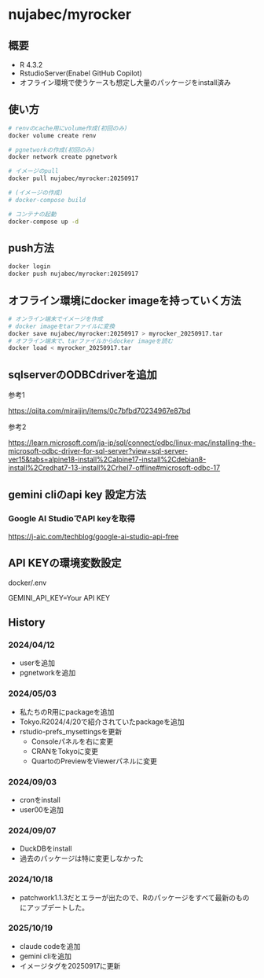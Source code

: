 # nujabec/myrocker

## 概要

- R 4.3.2
- RstudioServer(Enabel GitHub Copilot)
- オフライン環境で使うケースも想定し大量のパッケージをinstall済み


## 使い方

```bash
# renvのcache用にvolume作成(初回のみ)
docker volume create renv

# pgnetworkの作成(初回のみ)
docker network create pgnetwork

# イメージのpull
docker pull nujabec/myrocker:20250917

# (イメージの作成)
# docker-compose build

# コンテナの起動
docker-compose up -d
```
## push方法

```bash
docker login
docker push nujabec/myrocker:20250917
```

## オフライン環境にdocker imageを持っていく方法

```bash
# オンライン端末でイメージを作成
# docker imageをtarファイルに変換
docker save nujabec/myrocker:20250917 > myrocker_20250917.tar
# オフライン端末で、tarファイルからdocker imageを読む
docker load < myrocker_20250917.tar
```

## sqlserverのODBCdriverを追加

参考1

https://qiita.com/miraijin/items/0c7bfbd70234967e87bd

参考2

https://learn.microsoft.com/ja-jp/sql/connect/odbc/linux-mac/installing-the-microsoft-odbc-driver-for-sql-server?view=sql-server-ver15&tabs=alpine18-install%2Calpine17-install%2Cdebian8-install%2Credhat7-13-install%2Crhel7-offline#microsoft-odbc-17

## gemini cliのapi key 設定方法

### Google AI StudioでAPI keyを取得

https://j-aic.com/techblog/google-ai-studio-api-free

## API KEYの環境変数設定 

docker/.env

GEMINI_API_KEY=Your API KEY

## History

### 2024/04/12

- userを追加
- pgnetworkを追加

### 2024/05/03

- 私たちのR用にpackageを追加
- Tokyo.R2024/4/20で紹介されていたpackageを追加
- rstudio-prefs_mysettingsを更新
  - Consoleパネルを右に変更
  - CRANをTokyoに変更
  - QuartoのPreviewをViewerパネルに変更

### 2024/09/03

- cronをinstall
- user00を追加

### 2024/09/07

- DuckDBをinstall
- 過去のパッケージは特に変更しなかった

### 2024/10/18

- patchwork1.1.3だとエラーが出たので、Rのパッケージをすべて最新のものにアップデートした。

### 2025/10/19

- claude codeを追加
- gemini cliを追加
- イメージタグを20250917に更新

